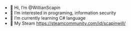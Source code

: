 - 👋 Hi, I’m @WillianScapin
- 👀 I’m interested in programing, information security
- 🌱 I’m currently learning C# language
- 👻 My Steam https://steamcommunity.com/id/scapinwill/

<!---
WillianScapin/WillianScapin is a ✨ special ✨ repository because its `README.md` (this file) appears on your GitHub profile.
You can click the Preview link to take a look at your changes.
--->
